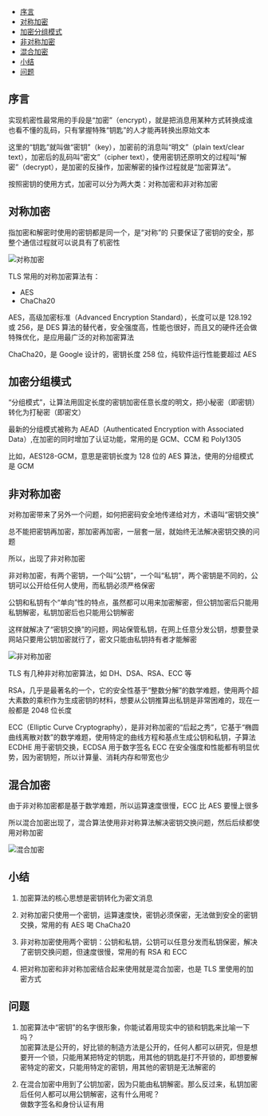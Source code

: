 <!-- TOC -->

- [序言](#序言)
- [对称加密](#对称加密)
- [加密分组模式](#加密分组模式)
- [非对称加密](#非对称加密)
- [混合加密](#混合加密)
- [小结](#小结)
- [问题](#问题)

<!-- /TOC -->

## 序言

实现机密性最常用的手段是“加密”（encrypt），就是把消息用某种方式转换成谁也看不懂的乱码，只有掌握特殊“钥匙”的人才能再转换出原始文本

这里的“钥匙”就叫做“密钥”（key），加密前的消息叫“明文”（plain text/clear text），加密后的乱码叫“密文”（cipher text），使用密钥还原明文的过程叫“解密”（decrypt），是加密的反操作，加密解密的操作过程就是“加密算法”。

按照密钥的使用方式，加密可以分为两大类：对称加密和非对称加密

## 对称加密

指加密和解密时使用的密钥都是同一个，是“对称”的
只要保证了密钥的安全，那整个通信过程就可以说具有了机密性

![对称加密](http://ww1.sinaimg.cn/large/68307314gy1gf19nmne2mj21fx0naabu.jpg)

TLS 常用的对称加密算法有：

- AES
- ChaCha20

AES，高级加密标准（Advanced Encryption Standard），长度可以是 128.192 或 256，是 DES 算法的替代者，安全强度高，性能也很好，而且又的硬件还会做特殊优化，是应用最广泛的对称加密算法

ChaCha20，是 Google 设计的，密钥长度 258 位，纯软件运行性能要超过 AES

## 加密分组模式

“分组模式”，让算法用固定长度的密钥加密任意长度的明文，把小秘密（即密钥）转化为打秘密（即密文）

最新的分组模式被称为 AEAD（Authenticated Encryption with Associated Data）,在加密的同时增加了认证功能，常用的是 GCM、CCM 和 Poly1305

比如，AES128-GCM，意思是密钥长度为 128 位的 AES 算法，使用的分组模式是 GCM

## 非对称加密

对称加密带来了另外一个问题，如何把密码安全地传递给对方，术语叫“密钥交换”

总不能把密钥再加密，那加密再加密，一层套一层，就始终无法解决密钥交换的问题

所以，出现了非对称加密

非对称加密，有两个密钥，一个叫“公钥”，一个叫“私钥”，两个密钥是不同的，公钥可以公开给任何人使用，而私钥必须严格保密

公钥和私钥有个“单向”性的特点，虽然都可以用来加密解密，但公钥加密后只能用私钥解密，私钥加密后也只能用公钥解密

这样就解决了“密钥交换”的问题，网站保管私钥，在网上任意分发公钥，想要登录网站只要用公钥加密就行了，密文只能由私钥持有者才能解密

![非对称加密](http://ww1.sinaimg.cn/large/68307314gy1gf1aco3ourj21hu0xoq5a.jpg)

TLS 有几种非对称加密算法，如 DH、DSA、RSA、ECC 等

RSA，几乎是最著名的一个，它的安全性基于“整数分解”的数学难题，使用两个超大素数的乘积作为生成密钥的材料，想要从公钥推算出私钥是非常困难的，现在一般都是 2048 位长度

ECC（Elliptic Curve Cryptography），是非对称加密的“后起之秀”，它基于“椭圆曲线离散对数”的数学难题，使用特定的曲线方程和基点生成公钥和私钥，子算法 ECDHE 用于密钥交换，ECDSA 用于数字签名
ECC 在安全强度和性能都有明显优势，因为密钥短，所以计算量、消耗内存和带宽也少

## 混合加密

由于非对称加密都是基于数学难题，所以运算速度很慢，ECC 比 AES 要慢上很多

所以混合加密出现了，混合算法使用非对称算法解决密钥交换问题，然后后续都使用对称加密

![混合加密](http://ww1.sinaimg.cn/large/68307314gy1gf1an36xj5j21360qbdow.jpg)

## 小结

1. 加密算法的核心思想是密钥转化为密文消息

2. 对称加密只使用一个密钥，运算速度快，密钥必须保密，无法做到安全的密钥交换，常用的有 AES 喝 ChaCha20

3. 非对称加密使用两个密钥：公钥和私钥，公钥可以任意分发而私钥保密，解决了密钥交换问题，但速度很慢，常用的有 RSA 和 ECC

4. 把对称加密和非对称加密结合起来使用就是混合加密，也是 TLS 里使用的加密方式

## 问题

1. 加密算法中“密钥”的名字很形象，你能试着用现实中的锁和钥匙来比喻一下吗？  
   加密算法是公开的，好比锁的制造方法是公开的，任何人都可以研究，但是想要开一个锁，只能用某把特定的钥匙，用其他的钥匙是打不开锁的，即想要解密特定的密文，只能用特定的密钥，用其他的密钥是无法解密的

2. 在混合加密中用到了公钥加密，因为只能由私钥解密。那么反过来，私钥加密后任何人都可以用公钥解密，这有什么用呢？  
   做数字签名和身份认证有用
